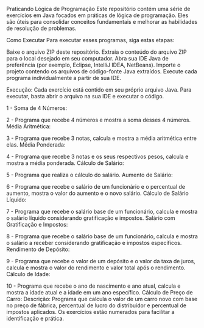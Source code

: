 Praticando Lógica de Programação
Este repositório contém uma série de exercícios em Java focados em práticas de lógica de programação. Eles são úteis para consolidar conceitos fundamentais e melhorar as habilidades de resolução de problemas.

Como Executar Para executar esses programas, siga estas etapas:

Baixe o arquivo ZIP deste repositório. Extraia o conteúdo do arquivo ZIP para o local desejado em seu computador. Abra sua IDE Java de preferência (por exemplo, Eclipse, IntelliJ IDEA, NetBeans). Importe o projeto contendo os arquivos de código-fonte Java extraídos. Execute cada programa individualmente a partir de sua IDE.

Execução: Cada exercício está contido em seu próprio arquivo Java. Para executar, basta abrir o arquivo na sua IDE e executar o código.


1 - Soma de 4 Números:

2 - Programa que recebe 4 números e mostra a soma desses 4 números. 
Média Aritmética:

3 - Programa que recebe 3 notas, calcula e mostra a média aritmética entre elas. 
Média Ponderada:

4 - Programa que recebe 3 notas e os seus respectivos pesos, calcula e mostra a média ponderada.
Cálculo de Salário:

5 - Programa que realiza o cálculo do salário.
Aumento de Salário:

6 - Programa que recebe o salário de um funcionário e o percentual de aumento, mostra o valor do aumento e o novo salário.
Cálculo de Salário Líquido:

7 - Programa que recebe o salário base de um funcionário, calcula e mostra o salário líquido considerando gratificação e impostos.
Salário com Gratificação e Impostos:

8 - Programa que recebe o salário base de um funcionário, calcula e mostra o salário a receber considerando gratificação e impostos específicos.
Rendimento de Depósito:

9 - Programa que recebe o valor de um depósito e o valor da taxa de juros, calcula e mostra o valor do rendimento e valor total após o rendimento.
Cálculo de Idade:

10 - Programa que recebe o ano de nascimento e ano atual, calcula e mostra a idade atual e a idade em um ano específico.
Cálculo de Preço de Carro:
Descrição: Programa que calcula o valor de um carro novo com base no preço de fábrica, percentual de lucro do distribuidor e percentual de impostos aplicados.
Os exercícios estão numerados para facilitar a identificação e prática.
